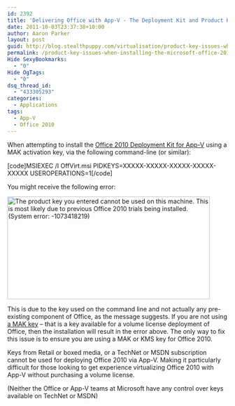 ```yaml
---
id: 2392
title: 'Delivering Office with App-V - The Deployment Kit and Product Key issues'
date: 2011-10-03T23:37:38+10:00
author: Aaron Parker
layout: post
guid: http://blog.stealthpuppy.com/virtualisation/product-key-issues-when-installing-the-microsoft-office-2010-deployment-kit-for-app-v/
permalink: /product-key-issues-when-installing-the-microsoft-office-2010-deployment-kit-for-app-v/
Hide SexyBookmarks:
  - "0"
Hide OgTags:
  - "0"
dsq_thread_id:
  - "433305293"
categories:
  - Applications
tags:
  - App-V
  - Office 2010
---
```

When attempting to install the [Office 2010 Deployment Kit for App-V](http://www.microsoft.com/download/en/details.aspx?id=10386) using a MAK activation key, via the following command-line (or similar):

[code]MSIEXEC /I OffVirt.msi PIDKEYS=XXXXX-XXXXX-XXXXX-XXXXX-XXXXX USEROPERATIONS=1[/code]

You might receive the following error:

<img style="background-image: none; padding-left: 0px; padding-right: 0px; display: inline; padding-top: 0px; border: 0px;" title="Office-AppV-Activation" src="https://stealthpuppy.com/wp-content/uploads/2011/10/Office-AppV-Activation.png" alt="The product key you entered cannot be used on this machine. This is most likely due to previous Office 2010 trials being installed. (System error: -1073418219)" width="463" height="234" border="0" /> 

This is due to the key used on the command line and not actually any pre-existing component of Office, as the message suggests. If you are not using [a MAK key](http://technet.microsoft.com/en-us/office/ee691939) – that is a key available for a volume license deployment of Office, then the installation will result in the error above. The only way to fix this issue is to ensure you are using a MAK or KMS key for Office 2010.

Keys from Retail or boxed media, or a TechNet or MSDN subscription cannot be used for deploying Office 2010 via App-V. Making it particularly difficult for those looking to get experience virtualizing Office 2010 with App-V without purchasing a volume license.

(Neither the Office or App-V teams at Microsoft have any control over keys available on TechNet or MSDN)